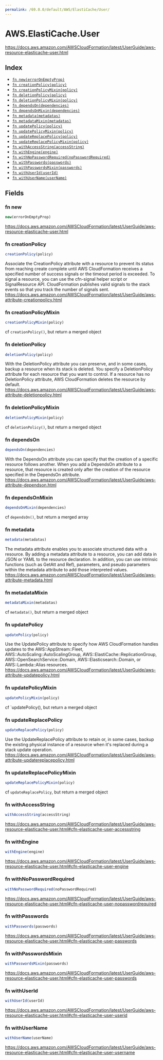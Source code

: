 ```yaml
---
permalink: /69.0.0/default/AWS/ElastiCache/User/
---
```


# AWS.ElastiCache.User

https://docs.aws.amazon.com/AWSCloudFormation/latest/UserGuide/aws-resource-elasticache-user.html

## Index

* [`fn new(errorOnEmptyProp)`](#fn-new)
* [`fn creationPolicy(policy)`](#fn-creationpolicy)
* [`fn creationPolicyMixin(policy)`](#fn-creationpolicymixin)
* [`fn deletionPolicy(policy)`](#fn-deletionpolicy)
* [`fn deletionPolicyMixin(policy)`](#fn-deletionpolicymixin)
* [`fn dependsOn(dependencies)`](#fn-dependson)
* [`fn dependsOnMixin(dependencies)`](#fn-dependsonmixin)
* [`fn metadata(metadatas)`](#fn-metadata)
* [`fn metadataMixin(metadatas)`](#fn-metadatamixin)
* [`fn updatePolicy(policy)`](#fn-updatepolicy)
* [`fn updatePolicyMixin(policy)`](#fn-updatepolicymixin)
* [`fn updateReplacePolicy(policy)`](#fn-updatereplacepolicy)
* [`fn updateReplacePolicyMixin(policy)`](#fn-updatereplacepolicymixin)
* [`fn withAccessString(accessString)`](#fn-withaccessstring)
* [`fn withEngine(engine)`](#fn-withengine)
* [`fn withNoPasswordRequired(noPasswordRequired)`](#fn-withnopasswordrequired)
* [`fn withPasswords(passwords)`](#fn-withpasswords)
* [`fn withPasswordsMixin(passwords)`](#fn-withpasswordsmixin)
* [`fn withUserId(userId)`](#fn-withuserid)
* [`fn withUserName(userName)`](#fn-withusername)

## Fields

### fn new

```ts
new(errorOnEmptyProp)
```

https://docs.aws.amazon.com/AWSCloudFormation/latest/UserGuide/aws-resource-elasticache-user.html

### fn creationPolicy

```ts
creationPolicy(policy)
```

Associate the CreationPolicy attribute with a resource to prevent its status from reaching create complete until AWS CloudFormation receives a specified number of success signals or the timeout period is exceeded. To signal a resource, you can use the cfn-signal helper script or SignalResource API. CloudFormation publishes valid signals to the stack events so that you track the number of signals sent. 
https://docs.aws.amazon.com/AWSCloudFormation/latest/UserGuide/aws-attribute-creationpolicy.html

### fn creationPolicyMixin

```ts
creationPolicyMixin(policy)
```

cf `creationPolicy()`, but return a merged object

### fn deletionPolicy

```ts
deletionPolicy(policy)
```

With the DeletionPolicy attribute you can preserve, and in some cases, backup a resource when its stack is deleted. You specify a DeletionPolicy attribute for each resource that you want to control. If a resource has no DeletionPolicy attribute, AWS CloudFormation deletes the resource by default. 
https://docs.aws.amazon.com/AWSCloudFormation/latest/UserGuide/aws-attribute-deletionpolicy.html

### fn deletionPolicyMixin

```ts
deletionPolicyMixin(policy)
```

cf `deletionPolicy()`, but return a merged object

### fn dependsOn

```ts
dependsOn(dependencies)
```

With the DependsOn attribute you can specify that the creation of a specific resource follows another. When you add a DependsOn attribute to a resource, that resource is created only after the creation of the resource specified in the DependsOn attribute. 
https://docs.aws.amazon.com/AWSCloudFormation/latest/UserGuide/aws-attribute-dependson.html

### fn dependsOnMixin

```ts
dependsOnMixin(dependencies)
```

cf `dependsOn()`, but return a merged array

### fn metadata

```ts
metadata(metadatas)
```

The metadata attribute enables you to associate structured data with a resource. By adding a metadata attribute to a resource, you can add data in JSON or YAML to the resource declaration. In addition, you can use intrinsic functions (such as GetAtt and Ref), parameters, and pseudo parameters within the metadata attribute to add those interpreted values. 
https://docs.aws.amazon.com/AWSCloudFormation/latest/UserGuide/aws-attribute-metadata.html

### fn metadataMixin

```ts
metadataMixin(metadatas)
```

cf `metadata()`, but return a merged object

### fn updatePolicy

```ts
updatePolicy(policy)
```

Use the UpdatePolicy attribute to specify how AWS CloudFormation handles updates to the AWS::AppStream::Fleet, AWS::AutoScaling::AutoScalingGroup, AWS::ElastiCache::ReplicationGroup, AWS::OpenSearchService::Domain, AWS::Elasticsearch::Domain, or AWS::Lambda::Alias resources. 
https://docs.aws.amazon.com/AWSCloudFormation/latest/UserGuide/aws-attribute-updatepolicy.html

### fn updatePolicyMixin

```ts
updatePolicyMixin(policy)
```

cf `updatePolicy(), but return a merged object

### fn updateReplacePolicy

```ts
updateReplacePolicy(policy)
```

Use the UpdateReplacePolicy attribute to retain or, in some cases, backup the existing physical instance of a resource when it's replaced during a stack update operation. 
https://docs.aws.amazon.com/AWSCloudFormation/latest/UserGuide/aws-attribute-updatereplacepolicy.html

### fn updateReplacePolicyMixin

```ts
updateReplacePolicyMixin(policy)
```

cf `updateReplacePolicy`, but return a merged object

### fn withAccessString

```ts
withAccessString(accessString)
```

https://docs.aws.amazon.com/AWSCloudFormation/latest/UserGuide/aws-resource-elasticache-user.html#cfn-elasticache-user-accessstring

### fn withEngine

```ts
withEngine(engine)
```

https://docs.aws.amazon.com/AWSCloudFormation/latest/UserGuide/aws-resource-elasticache-user.html#cfn-elasticache-user-engine

### fn withNoPasswordRequired

```ts
withNoPasswordRequired(noPasswordRequired)
```

https://docs.aws.amazon.com/AWSCloudFormation/latest/UserGuide/aws-resource-elasticache-user.html#cfn-elasticache-user-nopasswordrequired

### fn withPasswords

```ts
withPasswords(passwords)
```

https://docs.aws.amazon.com/AWSCloudFormation/latest/UserGuide/aws-resource-elasticache-user.html#cfn-elasticache-user-passwords

### fn withPasswordsMixin

```ts
withPasswordsMixin(passwords)
```

https://docs.aws.amazon.com/AWSCloudFormation/latest/UserGuide/aws-resource-elasticache-user.html#cfn-elasticache-user-passwords

### fn withUserId

```ts
withUserId(userId)
```

https://docs.aws.amazon.com/AWSCloudFormation/latest/UserGuide/aws-resource-elasticache-user.html#cfn-elasticache-user-userid

### fn withUserName

```ts
withUserName(userName)
```

https://docs.aws.amazon.com/AWSCloudFormation/latest/UserGuide/aws-resource-elasticache-user.html#cfn-elasticache-user-username